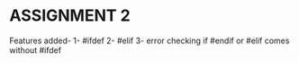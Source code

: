 # ASSIGNMENT 2
Features added-
1- #ifdef 
2- #elif
3- error checking if #endif or #elif comes without #ifdef 